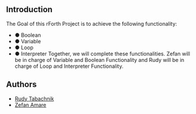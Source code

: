 ## Introduction

The Goal of this rForth Project is to achieve the following functionality:
- ● Boolean
- ● Variable
- ● Loop
- ● Interpreter
Together, we will complete these functionalities. Zefan will be in charge of Variable and Boolean
Functionality and Rudy will be in charge of Loop and Interpreter Functionality.

## Authors

- [Rudy Tabachnik](https://github.com/RudyTaba1)
- [Zefan Amare](https://github.com/zamare)
